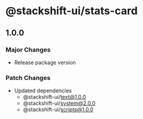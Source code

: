 # @stackshift-ui/stats-card

## 1.0.0

### Major Changes

- Release package version

### Patch Changes

- Updated dependencies
  - @stackshift-ui/text@1.0.0
  - @stackshift-ui/system@2.0.0
  - @stackshift-ui/scripts@1.0.0

